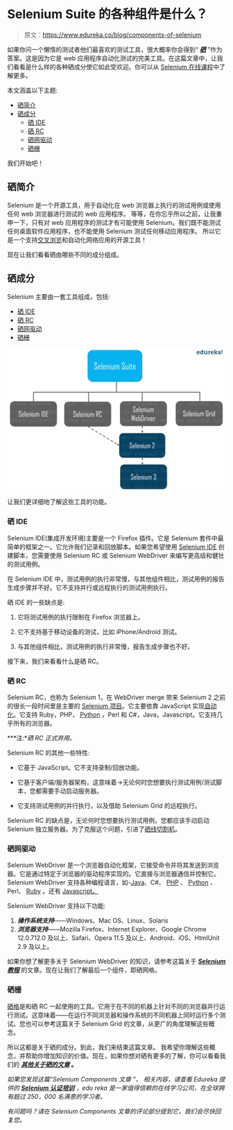 # Selenium Suite 的各种组件是什么？

> 原文：<https://www.edureka.co/blog/components-of-selenium>

如果你问一个懒惰的测试者他们最喜欢的测试工具，很大概率你会得到“ ***[硒](https://www.edureka.co/blog/what-is-selenium/)*** ”作为答案。这是因为它是 web 应用程序自动化测试的完美工具。在这篇文章中，让我们看看是什么样的各种硒成分使它如此受欢迎。你可以从 [Selenium 在线课程](https://www.edureka.co/selenium-certification-training)中了解更多。

本文涵盖以下主题:

*   [硒简介](#IntroductiontoSelenium)
*   [硒成分](#SeleniumComponents)
    *   [硒 IDE](#SeleniumIDE)
    *   [硒 RC](#SeleniumRC)
    *   [硒网驱动](#SeleniumWebDriver)
    *   [硒栅](#SeleniumGrid)

我们开始吧！

## **硒简介**

Selenium 是一个开源工具，用于自动化在 web 浏览器上执行的测试用例或使用任何 web 浏览器进行测试的 web 应用程序。 等等，在你忘乎所以之前，让我重申一下，只有对 web 应用程序的测试才有可能使用 Selenium。我们既不能测试任何桌面软件应用程序，也不能使用 Selenium 测试任何移动应用程序。 所以它是一个支持[交叉浏览](https://www.edureka.co/blog/cross-browser-testing-using-selenium/)和自动化网络应用的开源工具！

现在让我们看看硒由哪些不同的成分组成。

## **硒成分**

Selenium 主要由一套工具组成，包括:

*   [硒 IDE](#SeleniumIDE)
*   [硒 RC](#SeleniumRC)
*   [硒网驱动](#SeleniumWebDriver)
*   [硒栅](#SeleniumGrid)

![Selenium Suite - Selenium WebDriver Architecture - Edureka](img/a463c4d6d80454e3390a18a35b87dc8d.png)

让我们更详细地了解这些工具的功能。

### **硒 IDE**

Selenium IDE(集成开发环境)主要是一个 Firefox 插件。它是 Selenium 套件中最简单的框架之一。它允许我们记录和回放脚本。如果您希望使用 [Selenium IDE](https://www.edureka.co/blog/selenium-ide) 创建脚本，您需要使用 Selenium RC 或 Selenium WebDriver 来编写更高级和健壮的测试用例。

在 Selenium IDE 中，测试用例的执行非常慢，与其他组件相比，测试用例的报告生成步骤并不好。它不支持并行或远程执行的测试用例执行。

硒 IDE 的一些缺点是:

1.  它将测试用例的执行限制在 Firefox 浏览器上。

2.  它不支持基于移动设备的测试，比如 iPhone/Android 测试。

3.  与其他组件相比，测试用例的执行非常慢，报告生成步骤也不好。

接下来，我们来看看什么是硒 RC。

### **硒 RC**

Selenium RC，也称为 Selenium 1，在 WebDriver merge 带来 Selenium 2 之前的很长一段时间里是主要的 [Selenium 项目](https://www.edureka.co/blog/selenium-projects/)。它主要依靠 JavaScript 实现[自动化](https://www.edureka.co/blog/automation-testing-tutorial/)。它支持 Ruby，PHP， [Python](https://www.edureka.co/blog/python-programming-language) ，Perl 和 C#，Java，Javascript。它支持几乎所有的浏览器。

***注:**硒 RC 正式弃用。*

Selenium RC 的其他一些特性:

*   它基于 JavaScript。它不支持录制/回放功能。

*   它基于客户端/服务器架构，这意味着->无论何时您想要执行测试用例/测试脚本，您都需要手动启动服务器。

*   它支持测试用例的并行执行，以及借助 Selenium Grid 的远程执行。

Selenium RC 的缺点是，无论何时您想要执行测试用例，您都应该手动启动 Selenium 独立服务器。为了克服这个问题，引进了[硒线切割机](https://www.edureka.co/blog/how-to-find-elements-in-selenium/)。

### **硒网驱动**

Selenium WebDriver 是一个浏览器自动化框架，它接受命令并将其发送到浏览器。它是通过特定于浏览器的驱动程序实现的。它直接与浏览器通信并控制它。Selenium WebDriver 支持各种编程语言，如-[Java](https://www.edureka.co/blog/java-tutorial/)、C#、 [PHP](https://www.edureka.co/blog/php-tutorial-for-beginners/) 、 [Python](https://www.edureka.co/blog/python-tutorial/) 、Perl、 [Ruby](https://www.edureka.co/blog/ruby-on-rails-tutorial/) 。还有 [Javascript。](https://www.edureka.co/blog/top-10-javascript-frameworks/)

Selenium WebDriver 支持以下功能:

1.  ***操作系统支持***——Windows、Mac OS、Linux、Solaris
2.  ***浏览器支持***——Mozilla Firefox、Internet Explorer、Google Chrome 12.0.712.0 及以上、Safari、Opera 11.5 及以上、Android、iOS、HtmlUnit 2.9 及以上。

如果你想了解更多关于 Selenium WebDriver 的知识，请参考这篇关于 [***Selenium 教程***](https://www.edureka.co/blog/selenium-tutorial) 的文章。现在让我们了解最后一个组件，即硒网格。

### **硒栅**

[硒格](https://www.edureka.co/blog/selenium-grid-tutorial)是和硒 RC 一起使用的工具。它用于在不同的机器上针对不同的浏览器并行运行测试。这意味着——在运行不同浏览器和操作系统的不同机器上同时运行多个测试。您也可以参考这篇关于 Selenium Grid 的文章，从更广的角度理解这些概念。

所以这都是关于硒的成分。到此，我们来结束这篇文章。 我希望你理解这些概念，并帮助你增加知识的价值。现在，如果你想对硒有更多的了解，你可以看看我们的 ***[其他关于硒的文章](https://www.edureka.co/blog/category/software-testing/)* 。**

*如果您发现这篇“Selenium Components 文章* *”、* *相关内容，请查看 Edureka 提供的 ***[Selenium 认证培训](https://www.edureka.co/selenium-certification-training)**** *，edu reka 是一家值得信赖的在线学习公司，在全球拥有超过 250，000 名满意的学习者。*

*有问题吗？请在 Selenium Components 文章的评论部分提到它，我们会尽快回复您。*